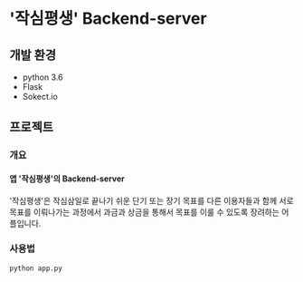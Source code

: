 # '작심평생' Backend-server 

## 개발 환경
- python 3.6
- Flask
- Sokect.io

## 프로젝트
### 개요
#### 앱 '작심평생'의 Backend-server
 '작심평생'은 작심삼일로 끝나기 쉬운 단기 또는 장기 목표를 다른 이용자들과 함께 서로 목표를 이뤄나가는 과정에서
  과금과 상금을 통해서 목표를 이룰 수 있도록 장려하는 어플입니다.
### 사용법
```
python app.py
```
